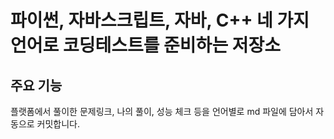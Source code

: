 # 파이썬, 자바스크립트, 자바, C++ 네 가지 언어로 코딩테스트를 준비하는 저장소

## 주요 기능
플랫폼에서 풀이한 문제링크, 나의 풀이, 성능 체크 등을 언어별로 md 파일에 담아서 자동으로 커밋합니다.
